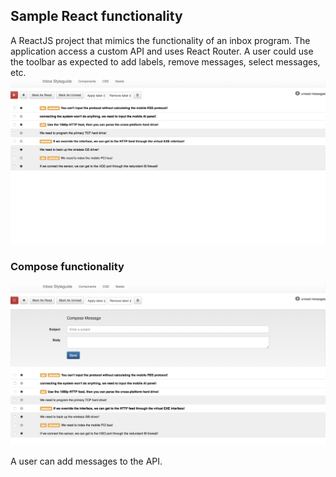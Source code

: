 ## Sample React functionality

A ReactJS project that mimics the functionality of an inbox program. The application access a custom API and uses React Router. 
A user could use the toolbar as expected to add labels, remove messages, select messages, etc.  
![inbox screenshot](https://github.com/TheRobQ/React-Inbox-New/blob/master/images/SCreen2.png)

### Compose functionality
![inbox screen 2](https://github.com/TheRobQ/React-Inbox-New/blob/master/images/Screen1.png)

A user can add messages to the API.  

